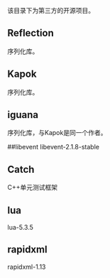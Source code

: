 该目录下为第三方的开源项目。

## Reflection
序列化库。

## Kapok
序列化库。

## iguana
序列化库，与Kapok是同一个作者。

##libevent
libevent-2.1.8-stable

## Catch
C++单元测试框架

## lua
lua-5.3.5

## rapidxml
rapidxml-1.13
